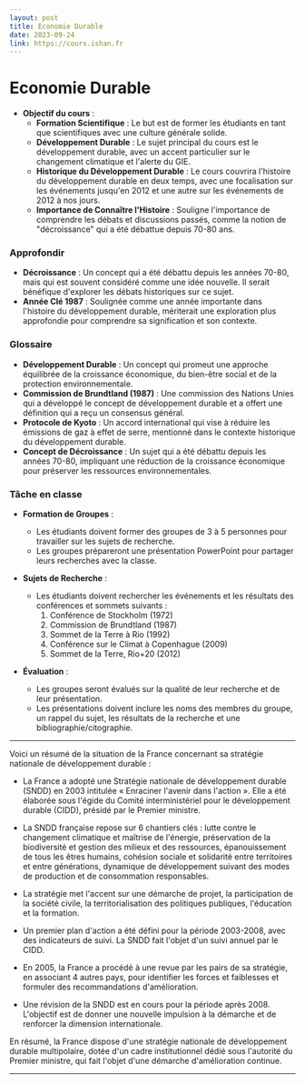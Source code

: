 ```yaml
---
layout: post
title: Economie Durable
date: 2023-09-24
link: https://cours.ishan.fr
---
```


# Economie Durable

- **Objectif du cours** :
  - **Formation Scientifique** : Le but est de former les étudiants en tant que scientifiques avec une culture générale solide.
  - **Développement Durable** : Le sujet principal du cours est le développement durable, avec un accent particulier sur le changement climatique et l'alerte du GIE.
  - **Historique du Développement Durable** : Le cours couvrira l'histoire du développement durable en deux temps, avec une focalisation sur les événements jusqu'en 2012 et une autre sur les événements de 2012 à nos jours.
  - **Importance de Connaître l'Histoire** : Souligne l'importance de comprendre les débats et discussions passés, comme la notion de "décroissance" qui a été débattue depuis 70-80 ans.

### Approfondir
- **Décroissance** : Un concept qui a été débattu depuis les années 70-80, mais qui est souvent considéré comme une idée nouvelle. Il serait bénéfique d'explorer les débats historiques sur ce sujet.
- **Année Clé 1987** : Soulignée comme une année importante dans l'histoire du développement durable, mériterait une exploration plus approfondie pour comprendre sa signification et son contexte.

### Glossaire

- **Développement Durable** : Un concept qui promeut une approche équilibrée de la croissance économique, du bien-être social et de la protection environnementale.
- **Commission de Brundtland (1987)** : Une commission des Nations Unies qui a développé le concept de développement durable et a offert une définition qui a reçu un consensus général.
- **Protocole de Kyoto** : Un accord international qui vise à réduire les émissions de gaz à effet de serre, mentionné dans le contexte historique du développement durable.
- **Concept de Décroissance** : Un sujet qui a été débattu depuis les années 70-80, impliquant une réduction de la croissance économique pour préserver les ressources environnementales.

### Tâche en classe

- **Formation de Groupes** :
  - Les étudiants doivent former des groupes de 3 à 5 personnes pour travailler sur les sujets de recherche.
  - Les groupes prépareront une présentation PowerPoint pour partager leurs recherches avec la classe.

- **Sujets de Recherche** :
  - Les étudiants doivent rechercher les événements et les résultats des conférences et sommets suivants :
    1. Conférence de Stockholm (1972)
    2. Commission de Brundtland (1987)
    3. Sommet de la Terre à Rio (1992)
    4. Conférence sur le Climat à Copenhague (2009)
    5. Sommet de la Terre, Rio+20 (2012)

- **Évaluation** :
  - Les groupes seront évalués sur la qualité de leur recherche et de leur présentation.
  - Les présentations doivent inclure les noms des membres du groupe, un rappel du sujet, les résultats de la recherche et une bibliographie/citographie.

----
Voici un résumé de la situation de la France concernant sa stratégie nationale de développement durable :

- La France a adopté une Stratégie nationale de développement durable (SNDD) en 2003 intitulée « Enraciner l'avenir dans l'action ». Elle a été élaborée sous l'égide du Comité interministériel pour le développement durable (CIDD), présidé par le Premier ministre. 

- La SNDD française repose sur 6 chantiers clés : lutte contre le changement climatique et maîtrise de l'énergie, préservation de la biodiversité et gestion des milieux et des ressources, épanouissement de tous les êtres humains, cohésion sociale et solidarité entre territoires et entre générations, dynamique de développement suivant des modes de production et de consommation responsables.

- La stratégie met l'accent sur une démarche de projet, la participation de la société civile, la territorialisation des politiques publiques, l'éducation et la formation.

- Un premier plan d'action a été défini pour la période 2003-2008, avec des indicateurs de suivi. La SNDD fait l'objet d'un suivi annuel par le CIDD.

- En 2005, la France a procédé à une revue par les pairs de sa stratégie, en associant 4 autres pays, pour identifier les forces et faiblesses et formuler des recommandations d'amélioration. 

- Une révision de la SNDD est en cours pour la période après 2008. L'objectif est de donner une nouvelle impulsion à la démarche et de renforcer la dimension internationale.

En résumé, la France dispose d'une stratégie nationale de développement durable multipolaire, dotée d'un cadre institutionnel dédié sous l'autorité du Premier ministre, qui fait l'objet d'une démarche d'amélioration continue.

----
